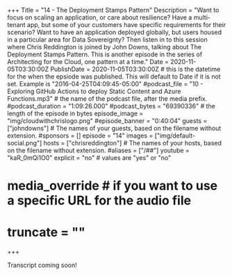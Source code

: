 +++
Title = "14 - The Deployment Stamps Pattern"
Description = "Want to focus on scaling an application, or care about resilience? Have a multi-tenant app, but some of your customers have specific requirements for their scenario? Want to have an application deployed globally, but users housed in a particular area for Data Sovereignty? Then listen in to this session where Chris Reddington is joined by John Downs, talking about The Deployment Stamps Pattern. This is another episode in the series of Architecting for the Cloud, one pattern at a time."
Date = 2020-11-05T03:30:00Z
PublishDate = 2020-11-05T03:30:00Z # this is the datetime for the when the epsiode was published. This will default to Date if it is not set. Example is "2016-04-25T04:09:45-05:00"
#podcast_file = "10 - Exploring GitHub Actions to deploy Static Content and Azure Functions.mp3" # the name of the podcast file, after the media prefix.
#podcast_duration = "1:09:26.000"
#podcast_bytes = "69390336" # the length of the episode in bytes
episode_image = "img/cloudwithchrislogo.png"
#episode_banner = "0:40:04"
guests = ["johndowns"] # The names of your guests, based on the filename without extension.
#sponsors = []
episode = "14"
images = ["img/default-social.png"]
hosts = ["chrisreddington"] # The names of your hosts, based on the filename without extension.
#aliases = ["/##"]
youtube = "kaR_0mQi1O0"
explicit = "no" # values are "yes" or "no"
# media_override # if you want to use a specific URL for the audio file
# truncate = ""
+++

Transcript coming soon!
